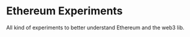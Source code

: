 Ethereum Experiments
====================

All kind of experiments to better understand Ethereum and the web3 lib.